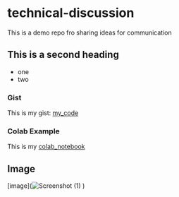 # technical-discussion
This is a demo repo fro sharing ideas for communication


## This is a second heading

* one
* two


### Gist
This is my gist: [my_code](https://gist.github.com/3Framez/9134d11547a45cab5eb8292b4db21658)


### Colab Example
This is my [colab_notebook](https://github.com/3Framez/technical-discussion/blob/main/technical_docs.ipynb)

## Image
[image](![Screenshot (1)](https://user-images.githubusercontent.com/59704189/180477822-99775808-bae1-43eb-b1d4-de392d338f68.png)
)
